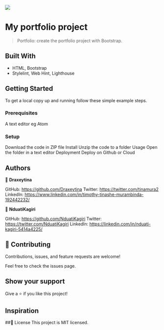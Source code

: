 ![](https://img.shields.io/badge/Microverse-blueviolet)

# My portfolio project
> Portfolio: create the portfolio project with Bootstrap.

## Built With

- HTML, Bootstrap
- Stylelint, Web Hint, Lighthouse

## Getting Started
To get a local copy up and running follow these simple example steps.

### Prerequisites
A text editor eg Atom

### Setup
Download the code in ZIP file
Install
Unzip the code to a folder
Usage
Open the folder in a text editor
Deployment
Deploy on Github or Cloud

## Authors
:bust_in_silhouette: **Draxeytina**

GitHub: https://github.com/Draxeytina
Twitter: https://twitter.com/tinamura2
LinkedIn: https://www.linkedin.com/in/timothy-tinashe-murambinda-192442232/

:bust_in_silhouette: **NduatiKagiri**

GitHub: https://github.com/NduatiKagiri
Twitter: https://twitter.com/NduatiKagiri
LinkedIn: https://linkedin.com/in/nduati-kagiri-5414a4225/

## :handshake: Contributing
Contributions, issues, and feature requests are welcome!

Feel free to check the issues page.

## Show your support
Give a :star:️ if you like this project!

## Inspiration

##:memo: License
This project is MIT licensed.
